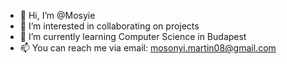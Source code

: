 - 👋 Hi, I’m @Mosyie
- 👀 I’m interested in collaborating on projects
- 🌱 I’m currently learning Computer Science in Budapest
- 📫 You can reach me via email: mosonyi.martin08@gmail.com

<!---
Mosyie/Mosyie is a ✨ special ✨ repository because its `README.md` (this file) appears on your GitHub profile.
You can click the Preview link to take a look at your changes.
--->
